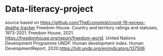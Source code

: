 # Data-literacy-project

source based on https://github.com/TheEconomist/covid-19-excess-deaths-tracker
Freedom-House.  Country and territory ratings and statuses, 1973-2021.  Freedom House, 2021. https://freedomhouse.org/report/freedom-world.
United Nations Development Programme UNDP. Human development index. Human DevelopmentReport, 2020.https://hdr.undp.org/en/indicators/137506
